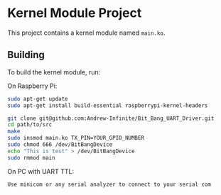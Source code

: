 # Kernel Module Project

This project contains a kernel module named `main.ko`.

## Building

To build the kernel module, run:

On Raspberry Pi:
```bash
sudo apt-get update
sudo apt-get install build-essential raspberrypi-kernel-headers

git clone git@github.com:Andrew-Infinite/Bit_Bang_UART_Driver.git
cd path/to/src
make
sudo insmod main.ko TX_PIN=YOUR_GPIO_NUMBER
sudo chmod 666 /dev/BitBangDevice
echo "This is test" > /dev/BitBangDevice
sudo rmmod main
```

On PC with UART TTL:
```
Use minicom or any serial analyzer to connect to your serial com
```

